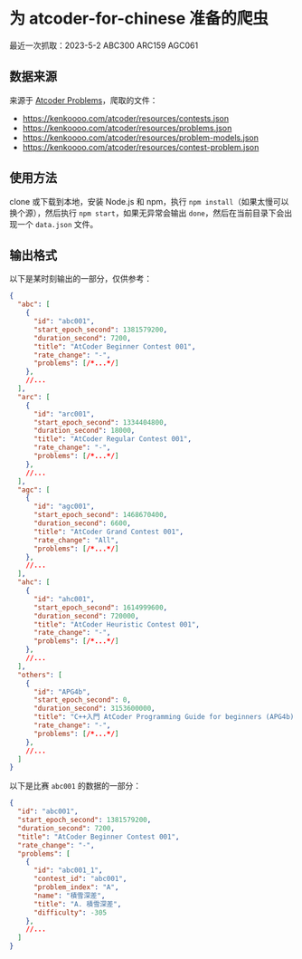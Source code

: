 # 为 atcoder-for-chinese 准备的爬虫

最近一次抓取：2023-5-2 ABC300 ARC159 AGC061

## 数据来源

来源于 [Atcoder Problems](https://github.com/kenkoooo/AtCoderProblems)，爬取的文件：

- https://kenkoooo.com/atcoder/resources/contests.json
- https://kenkoooo.com/atcoder/resources/problems.json
- https://kenkoooo.com/atcoder/resources/problem-models.json
- https://kenkoooo.com/atcoder/resources/contest-problem.json

## 使用方法

clone 或下载到本地，安装 Node.js 和 npm，执行 `npm install`（如果太慢可以换个源），然后执行 `npm start`，如果无异常会输出 `done`，然后在当前目录下会出现一个 `data.json` 文件。

## 输出格式

以下是某时刻输出的一部分，仅供参考：

```json
{
  "abc": [
    {
      "id": "abc001",
      "start_epoch_second": 1381579200,
      "duration_second": 7200,
      "title": "AtCoder Beginner Contest 001",
      "rate_change": "-",
      "problems": [/*...*/]
    },
    //...
  ],
  "arc": [
    {
      "id": "arc001",
      "start_epoch_second": 1334404800,
      "duration_second": 18000,
      "title": "AtCoder Regular Contest 001",
      "rate_change": "-",
      "problems": [/*...*/]
    },
    //...
  ],
  "agc": [
    {
      "id": "agc001",
      "start_epoch_second": 1468670400,
      "duration_second": 6600,
      "title": "AtCoder Grand Contest 001",
      "rate_change": "All",
      "problems": [/*...*/]
    },
    //...
  ],
  "ahc": [
    {
      "id": "ahc001",
      "start_epoch_second": 1614999600,
      "duration_second": 720000,
      "title": "AtCoder Heuristic Contest 001",
      "rate_change": "-",
      "problems": [/*...*/]
    },
    //...
  ],
  "others": [
    {
      "id": "APG4b",
      "start_epoch_second": 0,
      "duration_second": 3153600000,
      "title": "C++入門 AtCoder Programming Guide for beginners (APG4b)",
      "rate_change": "-",
      "problems": [/*...*/]
    },
    //...
  ]
}
```

以下是比赛 `abc001` 的数据的一部分：

```json
{
  "id": "abc001",
  "start_epoch_second": 1381579200,
  "duration_second": 7200,
  "title": "AtCoder Beginner Contest 001",
  "rate_change": "-",
  "problems": [
    {
      "id": "abc001_1",
      "contest_id": "abc001",
      "problem_index": "A",
      "name": "積雪深差",
      "title": "A. 積雪深差",
      "difficulty": -305
    },
    //...
  ]
}
```

